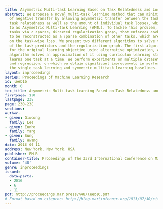 ```yaml
---
title: Asymmetric Multi-task Learning Based on Task Relatedness and Loss
abstract: We propose a novel multi-task learning method that can minimize the effect
  of negative transfer by allowing asymmetric transfer between the tasks based on
  task relatedness as well as the amount of individual task losses, which we refer
  to as Asymmetric Multi-task Learning (AMTL). To tackle this problem, we couple multiple
  tasks via a sparse, directed regularization graph, that enforces each task parameter
  to be reconstructed as a sparse combination of other tasks, which are selected based
  on the task-wise loss. We present two different algorithms to solve this joint learning
  of the task predictors and the regularization graph. The first algorithm solves
  for the original learning objective using alternative optimization, and the second
  algorithm solves an approximation of it using curriculum learning strategy, that
  learns one task at a time. We perform experiments on multiple datasets for classification
  and regression, on which we obtain significant improvements in performance over
  the single task learning and symmetric multitask learning baselines.
layout: inproceedings
series: Proceedings of Machine Learning Research
id: leeb16
month: 0
tex_title: Asymmetric Multi-task Learning Based on Task Relatedness and Loss
firstpage: 230
lastpage: 238
page: 230-238
sections: 
author:
- given: Giwoong
  family: Lee
- given: Eunho
  family: Yang
- given: Sung
  family: Hwang
date: 2016-06-11
address: New York, New York, USA
publisher: PMLR
container-title: Proceedings of The 33rd International Conference on Machine Learning
volume: '48'
genre: inproceedings
issued:
  date-parts:
  - 2016
  - 6
  - 11
pdf: http://proceedings.mlr.press/v48/leeb16.pdf
# Format based on citeproc: http://blog.martinfenner.org/2013/07/30/citeproc-yaml-for-bibliographies/
---
```

